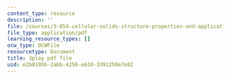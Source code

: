 ```yaml
---
content_type: resource
description: ''
file: /courses/3-054-cellular-solids-structure-properties-and-applications-spring-2015/e2b0195b2abb4256e63d3391250e7e82_hOZ6-geaRUo.pdf
file_type: application/pdf
learning_resource_types: []
ocw_type: OCWFile
resourcetype: Document
title: 3play pdf file
uid: e2b0195b-2abb-4256-e63d-3391250e7e82
---
```


